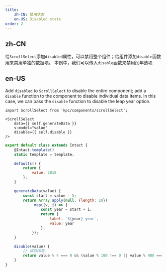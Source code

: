 ```yaml
---
title:
    zh-CN: 禁用状态
    en-US: Disabled state
order: 2
---
```


## zh-CN

给`ScrollSelect`添加`disabled`属性，可以禁用整个组件；给组件添加`disable`函数用来禁用单独的数据项。
本例中，我们可以传入`disable`函数来禁用闰年选项

## en-US

Add `disabled` to `ScrollSelect` to disable the entire component; add a `disable` function to the component to disable individual data items.
In this case, we can pass the `disable` function to disable the leap year option.

```vdt
import ScrollSelect from 'kpc/components/scrollSelect';

<ScrollSelect
    data={{ self.generateData }}
    v-model="value"
    disable={{ self.disable }}
/>
```

```js
export default class extends Intact {
    @Intact.template()
    static template = template;

    defaults() {
        return {
            value: 2018
        };
    }

    generateData(value) {
        const start = value - 5;
        return Array.apply(null, {length: 10})
            .map((v, i) => {
                const year = start + i;
                return {
                    label: `${year} year`,
                    value: year
                };
            });
    }

    disable(value) {
        // 排除闰年
        return value % 4 === 0 && (value % 100 !== 0 || value % 400 === 0);
    }
}
```
